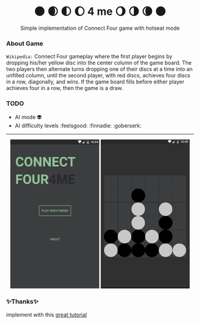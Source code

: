 <h1 align="center"> 🌑  🌒  🌓  🌔 4 me 🌖  🌗  🌘 🌑 </h1>
<p align="center">Simple implementation of Connect Four game with hotseat mode</p>

### About Game
`Wikipedia:` Connect Four gameplay where the first player begins by dropping his/her yellow disc into the center column of the game board. The two players then alternate turns dropping one of their discs at a time into an unfilled column, until the second player, with red discs, achieves four discs in a row, diagonally, and wins. If the game board fills before either player achieves four in a row, then the game is a draw.

### TODO
- AI mode 👽
- AI difficulty levels :feelsgood: :finnadie: :goberserk:

---
<div align="center">
<img src="img/main_screen.png" height="400">
<img src="img/gameplay_screen.png" height="400">
</div>

### ✨Thanks✨
implement with this [great tutorial](https://www.youtube.com/watch?v=CbKJqeOxQQ4&list=LLsEprLTBqYvbN0Bqp9aYgQw&index=12)
